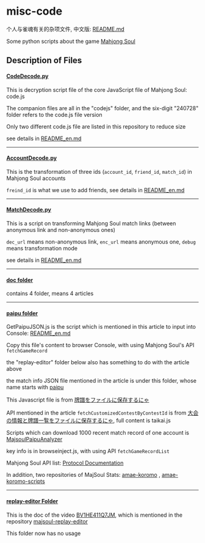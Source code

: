 # misc-code

个人与雀魂有关的杂项文件, 中文版: [README.md](README.md)

Some python scripts about the game [Mahjong Soul](https://en.wikipedia.org/wiki/Mahjong_Soul)

## Description of Files

#### [CodeDecode.py](CodeDecode.py)

This is decryption script file of the core JavaScript file of Mahjong Soul: code.js

The companion files are all in the "codejs" folder, and the six-digit "240728" folder refers to the code.js file version

Only two different code.js file are listed in this repository to reduce size 

see details in [README_en.md](./doc/codejs文件解混淆/README_en.md)

---

#### [AccountDecode.py](AccountDecode.py)

This is the transformation of three ids (`account_id`, `friend_id`, `match_id`) in Mahjong Soul accounts

`freind_id` is what we use to add friends, see details in [README_en.md](doc/如何通过牌谱链接加好友/README_en.md) 

---

#### [MatchDecode.py](MatchDecode.py)

This is a script on transforming Mahjong Soul match links (between anonymous link and non-anonymous ones) 

`dec_url` means non-anonymous link, `enc_url` means anonymous one, `debug` means transformation mode

see details in [README_en.md](./doc/匿名牌谱与普通牌谱之间的转换/README_en.md)

---

#### [doc folder](./doc)

contains 4 folder, means 4 articles

---

#### [paipu folder](paipu)

GetPaipuJSON.js is the script which is mentioned in this article to input into Console: [README_en.md](./doc/牌谱里面到底记载了什么/README_en.md)

Copy this file's content to browser Console, with using Mahjong Soul's API `fetchGameRecord`

the "replay-editor" folder below also has something to do with the article above

the match info JSON file mentioned in the article is under this folder, whose name starts with [paipu](paipu/paipu_210815-6da08e40-2605-42fb-a5e3-f8aa5940362a.json)

This Javascript file is from [牌譜をファイルに保存するにゃ](https://wikiwiki.jp/majsoul-api/%E7%89%8C%E8%AD%9C%E3%82%92%E3%83%95%E3%82%A1%E3%82%A4%E3%83%AB%E3%81%AB%E4%BF%9D%E5%AD%98%E3%81%99%E3%82%8B%E3%81%AB%E3%82%83)

API mentioned in the article `fetchCustomizedContestByContestId` is from [大会の情報と牌譜一覧をファイルに保存するにゃ](https://wikiwiki.jp/majsoul-api/%E5%A4%A7%E4%BC%9A%E3%81%AE%E6%83%85%E5%A0%B1%E3%81%A8%E7%89%8C%E8%AD%9C%E4%B8%80%E8%A6%A7%E3%82%92%E3%83%95%E3%82%A1%E3%82%A4%E3%83%AB%E3%81%AB%E4%BF%9D%E5%AD%98%E3%81%99%E3%82%8B%E3%81%AB%E3%82%83), 
full content is taikai.js

Scripts which can download 1000 recent match record of one account is [MajsoulPaipuAnalyzer](https://github.com/zyr17/MajsoulPaipuAnalyzer)

key info is in browseinject.js, with using API `fetchGameRecordList`

Mahjong Soul API list: [Protocol Documentation](https://wife.awa.moe/mjsoul/api.html)

In addition, two repositories of MajSoul Stats: [amae-koromo](https://github.com/SAPikachu/amae-koromo) , [amae-koromo-scripts](https://github.com/SAPikachu/amae-koromo-scripts)

---

#### [replay-editor Folder](replay-editor)

This is the doc of the video [BV1HE411Q7JM](https://www.bilibili.com/video/BV1HE411Q7JM), which is mentioned in the repository [majsoul-replay-editor](https://github.com/GrandDawn/majsoul-replay-editor)

This folder now has no usage
